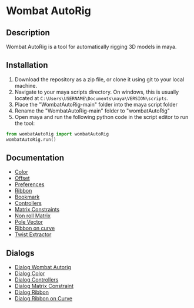 # Wombat AutoRig

## Description
Wombat AutoRig is a tool for automatically rigging 3D models in maya.

## Installation
1. Download the repository as a zip file, or clone it using git to your local machine.
2. Navigate to your maya scripts directory. On windows, this is usually located at `C:\Users\USERNAME\Documents\maya\VERSION\scripts`.
3. Place the "WombatAutoRig-main" folder into the maya script folder
4. Rename the "WombatAutoRig-main" folder to "wombatAutoRig"
5. Open maya and run the following python code in the script editor to run the tool:
```python
from wombatAutoRig import wombatAutoRig
wombatAutoRig.run()
```





## Documentation
- [Color](https://github.com/ThomasEscalle/WombatAutoRig/blob/main/docs/Colors.md)
- [Offset](https://github.com/ThomasEscalle/WombatAutoRig/blob/main/docs/Offset.md)
- [Preferences](https://github.com/ThomasEscalle/WombatAutoRig/blob/main/docs/Preferences.md)
- [Ribbon](https://github.com/ThomasEscalle/WombatAutoRig/blob/main/docs/Ribbon.md)
- [Bookmark](https://github.com/ThomasEscalle/WombatAutoRig/blob/main/docs/Bookmark.md)
- [Controllers](https://github.com/ThomasEscalle/WombatAutoRig/blob/main/docs/Controllers.md)
- [Matrix Constraints](https://github.com/ThomasEscalle/WombatAutoRig/blob/main/docs/MatrixConstraints.md)
- [Non roll Matrix](https://github.com/ThomasEscalle/WombatAutoRig/blob/main/docs/NonRollMatrix.md)
- [Pole Vector](https://github.com/ThomasEscalle/WombatAutoRig/blob/main/docs/PoleVector.md)
- [Ribbon on curve](https://github.com/ThomasEscalle/WombatAutoRig/blob/main/docs/RibbonOnCurve.md)
- [Twist Extractor](https://github.com/ThomasEscalle/WombatAutoRig/blob/main/docs/TwistExtractor.md)


## Dialogs
- [Dialog Wombat Autorig](https://github.com/ThomasEscalle/WombatAutoRig/blob/main/docs/Colors.md)
- [Dialog Color](https://github.com/ThomasEscalle/WombatAutoRig/blob/main/docs/DlgColor.md)
- [Dialog Controllers](https://github.com/ThomasEscalle/WombatAutoRig/blob/main/docs/DlgControllers.md)
- [Dialog Matrix Constraint](https://github.com/ThomasEscalle/WombatAutoRig/blob/main/docs/DlgMatrixConstraint.md)
- [Dialog Ribbon](https://github.com/ThomasEscalle/WombatAutoRig/blob/main/docs/DlgRibbon.md)
- [Dialog Ribbon on Curve](https://github.com/ThomasEscalle/WombatAutoRig/blob/main/docs/DlgRibbonOnCurves.md)